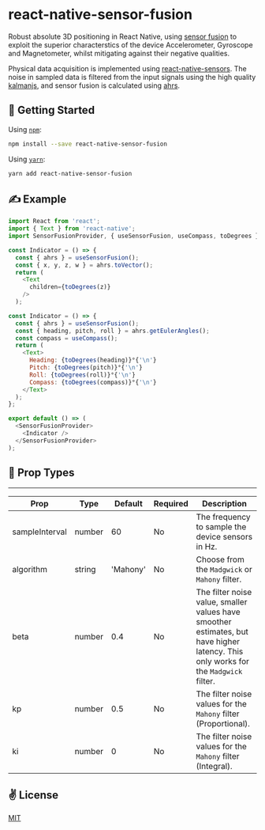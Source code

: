 # react-native-sensor-fusion
Robust absolute 3D positioning in React Native, using [sensor fusion](https://en.wikipedia.org/wiki/Sensor_fusion) to exploit the superior characterstics of the device Accelerometer, Gyroscope and Magnetometer, whilst mitigating against their negative qualities.

Physical data acquisition is implemented using [react-native-sensors](https://github.com/react-native-sensors/). The noise in sampled data is filtered from the input signals using the high quality [kalmanjs](https://github.com/wouterbulten/kalmanjs), and sensor fusion is calculated using [ahrs](https://github.com/psiphi75/ahrs).

## 🚀 Getting Started

Using [`npm`]():

```sh
npm install --save react-native-sensor-fusion
```

Using [`yarn`]():

```sh
yarn add react-native-sensor-fusion
```

## ✍️ Example

```javascript
import React from 'react';
import { Text } from 'react-native';
import SensorFusionProvider, { useSensorFusion, useCompass, toDegrees } from 'react-native-sensor-fusion';

const Indicator = () => {
  const { ahrs } = useSensorFusion();  
  const { x, y, z, w } = ahrs.toVector();
  return (
    <Text
      children={toDegrees(z)}
    />
  );

const Indicator = () => {
  const { ahrs } = useSensorFusion();
  const { heading, pitch, roll } = ahrs.getEulerAngles();
  const compass = useCompass();
  return (
    <Text>
      Heading: {toDegrees(heading)}°{'\n'}
      Pitch: {toDegrees(pitch)}°{'\n'}
      Roll: {toDegrees(roll)}°{'\n'}
      Compass: {toDegrees(compass)}°{'\n'}
    </Text>
  );
};

export default () => (
  <SensorFusionProvider>
    <Indicator />
  </SensorFusionProvider>
);
```

## 📌 Prop Types

-----
Prop                  | Type     | Default                   | Required | Description
--------------------- | -------- | ------------------------- | -------- | -----------
sampleInterval|number|60|No|The frequency to sample the device sensors in Hz.
algorithm|string|'Mahony'|No|Choose from the `Madgwick` or `Mahony` filter.
beta|number|0.4|No|The filter noise value, smaller values have smoother estimates, but have higher latency. This only works for the `Madgwick` filter.
kp|number|0.5|No|The filter noise values for the `Mahony` filter (Proportional).
ki|number|0|No|The filter noise values for the `Mahony` filter (Integral).

## ✌️ License
[MIT](https://opensource.org/licenses/MIT)
